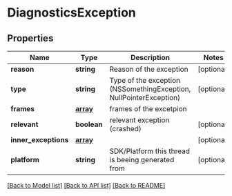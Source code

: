 # DiagnosticsException

## Properties
Name | Type | Description | Notes
------------ | ------------- | ------------- | -------------
**reason** | **string** | Reason of the exception | [optional] 
**type** | **string** | Type of the exception (NSSomethingException, NullPointerException) | [optional] 
**frames** | [**array**](.md) | frames of the excetpion | 
**relevant** | **boolean** | relevant exception (crashed) | [optional] 
**inner_exceptions** | [**array**](.md) |  | [optional] 
**platform** | **string** | SDK/Platform this thread is beeing generated from | [optional] 

[[Back to Model list]](../README.md#documentation-for-models) [[Back to API list]](../README.md#documentation-for-api-endpoints) [[Back to README]](../README.md)

